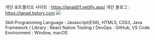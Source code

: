 개인 포트폴리오 사이트 : https://lanad01.netlify.app/
개인 블로그 : https://lanad.tistory.com
<img src="https://capsule-render.vercel.app/api?type=모양&color=색상코드&height=높이&section=footer&text=텍스트&fontSize=텍스트크기" />

Skill
Programming Language :	Javascript(ES6), HTML5, CSS3, Java
Framework / Library : 	React Native
Tooling / DevOps :	GitHub, VS Code
Environment	: Window, macOS 


